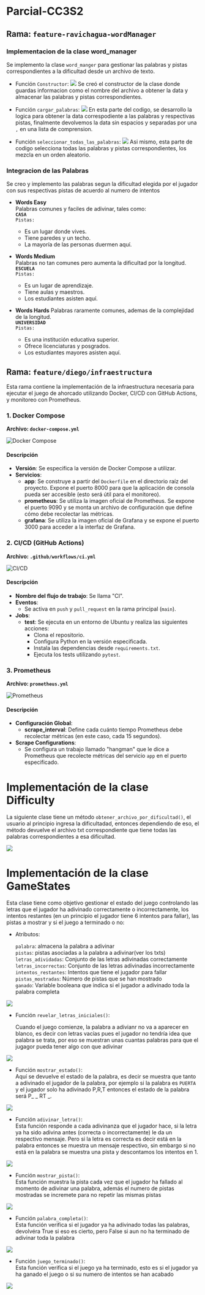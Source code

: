 # Parcial-CC3S2

## Rama: `feature-ravichagua-wordManager`

### Implementacion de la clase word_manager
Se implemento la clase `word_manger` para gestionar las palabras y pistas correspondientes a la dificultad desde un archivo de texto.  

+ Función `Constructor`:
![](img/wordManagerConstructor.png)
Se creó el constructor de la clase donde guardas informacion como el nombre del archivo a obtener la data y almacenar las palabras y pistas correspondientes.  

+ Función `cargar_palabras`:
![](img/cargar_palabras.png)
En esta parte del codigo, se desarrollo la logica para obtener la data correspodiente a las palabras y respectivas pistas, finalmente devolvemos la data sin espacios y separadas por una `,` en una lista de comprension.

+ Función `seleccionar_todas_las_palabras`:
![](img/seleccionarpalabras.png)
Asi mismo, esta parte de codigo selecciona todas las palabras y pistas correspondientes, los mezcla en un orden aleatorio.

### Integracion de las Palabras
Se creo y implemento las palabras segun la dificultad elegida por el jugador 
con sus respectivas pistas de acuerdo al numero de intentos

- **Words Easy**  
Palabras comunes y faciles de adivinar, tales como:  
**`CASA`**  
`Pistas:`
  - Es un lugar donde vives.    
  - Tiene paredes y un techo.  
  - La mayoría de las personas duermen aquí.

- **Words Medium**  
Palabras no tan comunes pero aumenta la dificultad por la longitud.  
**`ESCUELA`**  
`Pistas:`  
  - Es un lugar de aprendizaje.  
  - Tiene aulas y maestros. 
  - Los estudiantes asisten aquí.

- **Words Hards**
Palabras raramente comunes, ademas de la complejidad de la longitud.  
**`UNIVERSIDAD`**  
`Pistas:`  
   - Es una institución educativa superior.  
   - Ofrece licenciaturas y posgrados.
   - Los estudiantes mayores asisten aquí.

## Rama: `feature/diego/infraestructura`

Esta rama contiene la implementación de la infraestructura necesaria para ejecutar el juego de ahorcado utilizando Docker, CI/CD con GitHub Actions, y monitoreo con Prometheus.

### 1. Docker Compose

**Archivo: `docker-compose.yml`**

![Docker Compose](img/docker-compose.png)

#### Descripción

- **Versión**: Se especifica la versión de Docker Compose a utilizar.
- **Servicios**:
  - **app**: Se construye a partir del `Dockerfile` en el directorio raíz del proyecto. Expone el puerto 8000 para que la aplicación de consola pueda ser accesible (esto será útil para el monitoreo).
  - **prometheus**: Se utiliza la imagen oficial de Prometheus. Se expone el puerto 9090 y se monta un archivo de configuración que define cómo debe recolectar las métricas.
  - **grafana**: Se utiliza la imagen oficial de Grafana y se expone el puerto 3000 para acceder a la interfaz de Grafana.

### 2. CI/CD (GitHub Actions)

**Archivo: `.github/workflows/ci.yml`**

![CI/CD](img/ci.png)

#### Descripción

- **Nombre del flujo de trabajo**: Se llama "CI".
- **Eventos**:
  - Se activa en `push` y `pull_request` en la rama principal (`main`).
- **Jobs**:
  - **test**: Se ejecuta en un entorno de Ubuntu y realiza las siguientes acciones:
    - Clona el repositorio.
    - Configura Python en la versión especificada.
    - Instala las dependencias desde `requirements.txt`.
    - Ejecuta los tests utilizando `pytest`.

### 3. Prometheus

**Archivo: `prometheus.yml`**

![Prometheus](img/prometheus.png)

#### Descripción

- **Configuración Global**:
  - **scrape_interval**: Define cada cuánto tiempo Prometheus debe recolectar métricas (en este caso, cada 15 segundos).
- **Scrape Configurations**:
  - Se configura un trabajo llamado "hangman" que le dice a Prometheus que recolecte métricas del servicio `app` en el puerto especificado.
     
# Implementación de la clase Difficulty
La siguiente clase tiene un método `obtener_archivo_por_dificultad()`, el usuario al principio ingresa la dificultadad, entonces dependiendo de eso, el método devuelve el archivo txt correspondiente que tiene todas las palabras correspondientes a esa dificultad.  
  
![](img/DifficultyClass.png)  
  
# Implementación de la clase GameStates  
Esta clase tiene como objetivo gestionar el estado del juego controlando las letras que el jugador ha adivinado correctamente o incorrectamente, los intentos restantes (en un principio el jugador tiene 6 intentos para fallar), las pistas a mostrar y si el juego a terminado o no:  
  
+ Atributos:  

  `palabra`: almacena la palabra a adivinar  
  `pistas`: pistas asociadas a la palabra a adivinar(ver los txts)  
  `letras_adividadas`: Conjunto de las letras adivinadas correctamente  
  `letras_incorrectas`: Conjunto de las letras adivinadas incorrectamente  
  `intentos_restantes`: Intentos que tiene el jugador para fallar  
  `pistas_mostradas`: Número de pistas que se han mostrado  
  `ganado`: Variable booleana que indica si el jugador a adivinado toda la palabra completa  

![](img/gameState-atributos.png)  
    
+ Función `revelar_letras_iniciales()`:  

  Cuando el juego comienze, la palabra a adivianr no va a aparecer en blanco, es decir con letras vacías pues el jugador no tendría idea que palabra se trata, por eso se muestran unas cuantas palabras para que el jugagor pueda tener algo con que adivinar  

![](img/gameState-revelar_letras.png)  
  
+ Función `mostrar_estado()`:  
Aquí se devuelve el estado de la palabra, es decir se muestra que tanto a adivinado el jugador de la palabra, por ejemplo si la palabra es `PUERTA` y el jugador solo ha adivinado P,R,T entonces el estado de la palabra será P_ _ RT _.
  
![](img/gameState-mostrar-estado.png)  
  
    
+ Función `adivinar_letra()`:  
  Esta función responde a cada adivinanza que el jugador hace, si la letra ya ha sido adivina antes (correcta o incorrectamente) le da un respectivo mensaje. Pero si la letra es correcta es decir está en la palabra entonces se muestra un mensaje respectivo, sin embargo si no está en la palabra se muestra una pista y descontamos los intentos en 1.

![](img/gameState-adivinar_letra.png)  
    
+ Función `mostrar_pista()`:  
Esta función muestra la pista cada vez que el jugador ha fallado al momento de adivinar una palabra, además el numero de pistas mostradas se incremete para no repetir las mismas pistas  

![](img/gameState-mostrar-pista.png)  
  
+ Función `palabra_completa()`:  
Esta función verifica si el jugador ya ha adivinado todas las palabras, devolvéra True si eso es cierto, pero False si aun no ha terminado de adivinar toda la palabra   
  
![](img/gameState-palabra-completa.png)
  
+ Función `juego_terminado()`:  
Esta función verifica si el juego ya ha terminado, esto es si el jugador ya ha ganado el juego o si su numero de intentos se han acabado  
  
![](img/gameState-juego-terminado.png)
